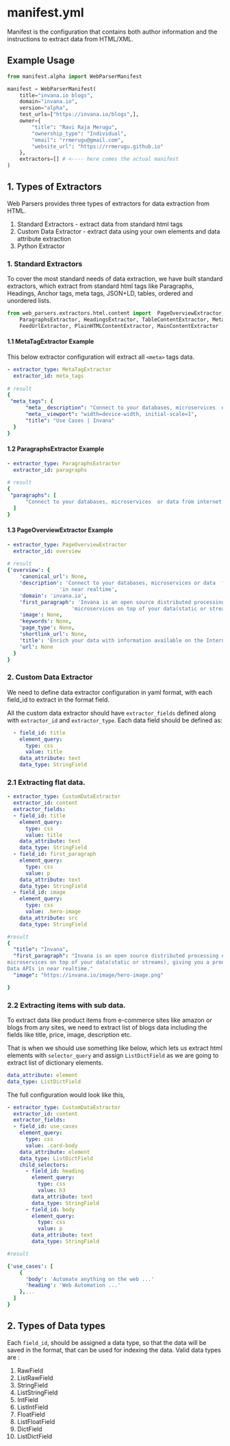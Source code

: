 # manifest.yml

Manifest is the configuration that contains both author information and the instructions to 
extract data from HTML/XML.


## Example Usage

```python
from manifest.alpha import WebParserManifest

manifest = WebParserManifest(
    title="invana.io blogs",
    domain="invana.io",
    version="alpha",
    test_urls=["https://invana.io/blogs",],
    owner={
        "title": "Ravi Raja Merugu",
        "ownership_type": "Individual",
        "email": "rrmerugu@gmail.com",
        "website_url": "https://rrmerugu.github.io"
    },
    extractors=[] # <---- here comes the actual manifest 
)
```
## 1. Types of Extractors

Web Parsers provides three types of extractors for data extraction from HTML. 

1. Standard Extractors - extract data from standard html tags
2. Custom Data Extractor -  extract data using your own elements and data attribute extraction
3. Python Extractor


### 1. Standard Extractors

To cover the most standard needs of data extraction, we have built standard extractors, which
extract from standard html tags like Paragraphs, Headings, Anchor tags, meta tags, 
JSON+LD, tables, ordered and unordered lists.


 
```python
from web_parsers.extractors.html.content import  PageOverviewExtractor, \
    ParagraphsExtractor, HeadingsExtractor, TableContentExtractor, MetaTagExtractor, IconsExtractor, JSONLDExtractor, \
    FeedUrlExtractor, PlainHTMLContentExtractor, MainContentExtractor
```


#### 1.1 MetaTagExtractor Example
This below extractor configuration will extract all `<meta>` tags data.
```yaml
- extractor_type: MetaTagExtractor
  extractor_id: meta_tags
 
# result  
{
 "meta_tags": {
      "meta__description": "Connect to your databases, microservices  or data from internet and create Knowledge & Data APIs in near realtime",
      "meta__viewport": "width=device-width, initial-scale=1",
      "title": "Use Cases | Invana"
  }
}
```

#### 1.2 ParagraphsExtractor Example
```yaml
- extractor_type: ParagraphsExtractor
  extractor_id: paragraphs
 
# result   
{
 "paragraphs": [
      "Connect to your databases, microservices  or data from internet and create Knowledge & Data APIs in near realtime",
  ]
}
```

#### 1.3 PageOverviewExtractor Example
```yaml
- extractor_type: PageOverviewExtractor
  extractor_id: overview
 
# result   
{'overview': {
    'canonical_url': None,
    'description': 'Connect to your databases, microservices or data  from internet and create Knowledge & Data APIs '
                 'in near realtime',
    'domain': 'invana.io',
    'first_paragraph': 'Invana is an open source distributed processing engine aiming to allow you run '
                     'microservices on top of your data(static or streams), giving you a',
    'image': None,
    'keywords': None,
    'page_type': None,
    'shortlink_url': None,
    'title': 'Enrich your data with information available on the Internet | Invana',
    'url': None
  }
}
```


### 2. Custom Data Extractor

We need to define data extractor configuration in yaml format, with each field_id to extract in 
the format field.

All the custom data extractor should have `extractor_fields` defined along with `extractor_id` and `extractor_type`. 
Each data field should be defined as:

```yaml
  - field_id: title
    element_query:
      type: css
      value: title
    data_attribute: text
    data_type: StringField
```  


### 2.1 Extracting flat data.

```yaml
- extractor_type: CustomDataExtractor
  extractor_id: content
  extractor_fields:
  - field_id: title
    element_query:
      type: css
      value: title
    data_attribute: text
    data_type: StringField
  - field_id: first_paragraph
    element_query:
      type: css
      value: p
    data_attribute: text
    data_type: StringField
  - field_id: image
    element_query:
      type: css
      value: .hero-image
    data_attribute: src
    data_type: StringField

#result 
{
  "title": "Invana",
  "first_paragraph": "Invana is an open source distributed processing engine aiming to allow you run 
microservices on top of your data(static or streams), giving you a production-ready Knowledge and 
Data APIs in near realtime."
  "image": "https://invana.io/image/hero-image.png"

}
```
### 2.2 Extracting items with sub data. 

To extract data like product items from e-commerce sites like amazon or blogs 
from any sites, we need to extract list of blogs data including the fields like
 title, price, image, description etc.
 
That is when we should use something like below, which lets us extract html elements with 
`selector_query` and assign `ListDictField` as we are going to extract list of dictionary elements. 
```yaml
data_attribute: element
data_type: ListDictField
```

The full configuration would look like this, 

```yaml
- extractor_type: CustomDataExtractor
  extractor_id: content
  extractor_fields:
  - field_id: use_cases
    element_query:
      type: css
      value: .card-body
    data_attribute: element
    data_type: ListDictField
    child_selectors:
      - field_id: heading
        element_query:
          type: css
          value: h3
        data_attribute: text
        data_type: StringField
      - field_id: body
        element_query:
          type: css
          value: p
        data_attribute: text
        data_type: StringField

#result 

{'use_cases': [
    {
      'body': 'Automate anything on the web ...'
      'heading': 'Web Automation ...'
    },...
  ]
}
```


## 2. Types of Data types

Each `field_id`, should be assigned a data type, so that the data will be saved in the format, that can 
be used for indexing the data. Valid data types are :

1. RawField
2. ListRawField
3. StringField
4. ListStringField
5. IntField
6. ListIntField
7. FloatField
8. ListFloatField
9. DictField
10. ListDictField

